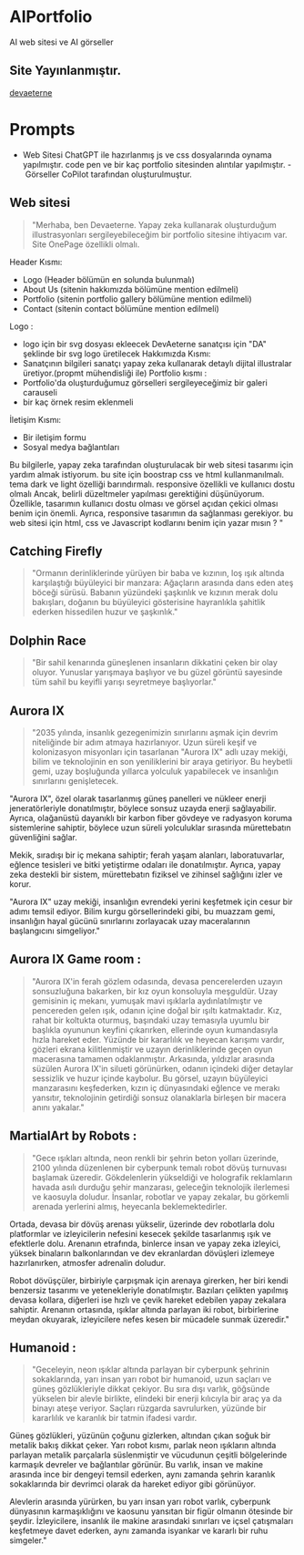 # AIPortfolio
AI web sitesi ve AI görseller

## Site Yayınlanmıştır.
[devaeterne](https://ai.safaksariyildiz.com)


# Prompts
- Web Sitesi ChatGPT ile hazırlanmış js ve css dosyalarında oynama yapılmıştır. code pen ve bir kaç portfolio sitesinden alıntılar yapılmıştır.
- Görseller CoPilot tarafından oluşturulmuştur.

## Web sitesi 
> "Merhaba, ben Devaeterne. Yapay zeka kullanarak oluşturduğum illustrasyonları sergileyebileceğim 
bir portfolio sitesine ihtiyacım var. Site OnePage özellikli olmalı.

Header Kısmı:
- Logo (Header bölümün en solunda bulunmalı)
- About Us (sitenin hakkımızda bölümüne mention edilmeli)
- Portfolio (sitenin portfolio gallery bölümüne mention edilmeli)
- Contact (sitenin contact bölümüne mention edilmeli)

Logo : 
- logo için bir svg dosyası ekleecek DevAeterne sanatçısı için "DA" şeklinde bir svg logo üretilecek
Hakkımızda Kısmı:
- Sanatçının bilgileri
sanatçı yapay zeka kullanarak detaylı dijital illustralar üretiyor.(propmt mühendisliği ile)
Portfolio kısmı : 
- Portfolio'da oluşturduğumuz görselleri sergileyeceğimiz bir galeri carauseli
- bir kaç örnek resim eklenmeli 

İletişim Kısmı:
- Bir iletişim formu
- Sosyal medya bağlantıları

Bu bilgilerle, yapay zeka tarafından oluşturulacak bir web sitesi tasarımı için yardım almak istiyorum. 
bu site için boostrap css ve html kullanmanılmalı. 
tema dark ve light özelliği barındırmalı. 
responsive özellikli ve kullanıcı dostu olmalı
Ancak, belirli düzeltmeler yapılması gerektiğini düşünüyorum. Özellikle, tasarımın kullanıcı dostu olması ve görsel açıdan çekici olması benim için önemli. 
Ayrıca, responsive tasarımın da sağlanması gerekiyor.
bu web sitesi için html, css ve Javascript kodlarını benim için yazar mısın ? "

## Catching Firefly
 > "Ormanın derinliklerinde yürüyen bir baba ve kızının, loş ışık altında karşılaştığı büyüleyici bir manzara: Ağaçların arasında dans eden ateş böceği sürüsü. Babanın yüzündeki şaşkınlık ve kızının merak dolu bakışları, doğanın bu büyüleyici gösterisine hayranlıkla şahitlik ederken hissedilen huzur ve şaşkınlık."

##  Dolphin Race
> "Bir sahil kenarında güneşlenen insanların dikkatini çeken bir olay oluyor. Yunuslar yarışmaya başlıyor ve bu güzel görüntü sayesinde tüm sahil bu keyifli yarışı seyretmeye başlıyorlar."

##  Aurora IX
> "2035 yılında, insanlık gezegenimizin sınırlarını aşmak için devrim niteliğinde bir adım atmaya hazırlanıyor. Uzun süreli keşif ve kolonizasyon misyonları için tasarlanan "Aurora IX" adlı uzay mekiği, bilim ve teknolojinin en son yeniliklerini bir araya getiriyor. Bu heybetli gemi, uzay boşluğunda yıllarca yolculuk yapabilecek ve insanlığın sınırlarını genişletecek.

"Aurora IX", özel olarak tasarlanmış güneş panelleri ve nükleer enerji jeneratörleriyle donatılmıştır, böylece sonsuz uzayda enerji sağlayabilir. Ayrıca, olağanüstü dayanıklı bir karbon fiber gövdeye ve radyasyon koruma sistemlerine sahiptir, böylece uzun süreli yolculuklar sırasında mürettebatın güvenliğini sağlar.

Mekik, sıradışı bir iç mekana sahiptir; ferah yaşam alanları, laboratuvarlar, eğlence tesisleri ve bitki yetiştirme odaları ile donatılmıştır. Ayrıca, yapay zeka destekli bir sistem, mürettebatın fiziksel ve zihinsel sağlığını izler ve korur.

"Aurora IX" uzay mekiği, insanlığın evrendeki yerini keşfetmek için cesur bir adımı temsil ediyor. Bilim kurgu görsellerindeki gibi, bu muazzam gemi, insanlığın hayal gücünü sınırlarını zorlayacak uzay maceralarının başlangıcını simgeliyor."

##  Aurora IX Game room :
> "Aurora IX'in ferah gözlem odasında, devasa pencerelerden uzayın sonsuzluğuna bakarken, bir kız oyun konsoluyla meşguldür. Uzay gemisinin iç mekanı, yumuşak mavi ışıklarla aydınlatılmıştır ve pencereden gelen ışık, odanın içine doğal bir ışıltı katmaktadır. Kız, rahat bir koltukta oturmuş, başındaki uzay temasıyla uyumlu bir başlıkla oyununun keyfini çıkarırken, ellerinde oyun kumandasıyla hızla hareket eder. Yüzünde bir kararlılık ve heyecan karışımı vardır, gözleri ekrana kilitlenmiştir ve uzayın derinliklerinde geçen oyun macerasına tamamen odaklanmıştır. Arkasında, yıldızlar arasında süzülen Aurora IX'in silueti görünürken, odanın içindeki diğer detaylar sessizlik ve huzur içinde kaybolur. Bu görsel, uzayın büyüleyici manzarasını keşfederken, kızın iç dünyasındaki eğlence ve merakı yansıtır, teknolojinin getirdiği sonsuz olanaklarla birleşen bir macera anını yakalar."

## MartialArt by Robots :
> "Gece ışıkları altında, neon renkli bir şehrin beton yolları üzerinde, 2100 yılında düzenlenen bir cyberpunk temalı robot dövüş turnuvası başlamak üzeredir. Gökdelenlerin yükseldiği ve holografik reklamların havada asılı durduğu şehir manzarası, geleceğin teknolojik ilerlemesi ve kaosuyla doludur. İnsanlar, robotlar ve yapay zekalar, bu görkemli arenada yerlerini almış, heyecanla beklemektedirler.

Ortada, devasa bir dövüş arenası yükselir, üzerinde dev robotlarla dolu platformlar ve izleyicilerin nefesini kesecek şekilde tasarlanmış ışık ve efektlerle dolu. Arenanın etrafında, binlerce insan ve yapay zeka izleyici, yüksek binaların balkonlarından ve dev ekranlardan dövüşleri izlemeye hazırlanırken, atmosfer adrenalin doludur.

Robot dövüşçüler, birbiriyle çarpışmak için arenaya girerken, her biri kendi benzersiz tasarımı ve yetenekleriyle donatılmıştır. Bazıları çelikten yapılmış devasa kollara, diğerleri ise hızlı ve çevik hareket edebilen yapay zekalara sahiptir. Arenanın ortasında, ışıklar altında parlayan iki robot, birbirlerine meydan okuyarak, izleyicilere nefes kesen bir mücadele sunmak üzeredir."
## Humanoid :
> "Geceleyin, neon ışıklar altında parlayan bir cyberpunk şehrinin sokaklarında, yarı insan yarı robot bir humanoid, uzun saçları ve güneş gözlükleriyle dikkat çekiyor. Bu sıra dışı varlık, göğsünde yükselen bir alevle birlikte, elindeki bir enerji kılıcıyla bir araç ya da binayı ateşe veriyor. Saçları rüzgarda savrulurken, yüzünde bir kararlılık ve karanlık bir tatmin ifadesi vardır.

Güneş gözlükleri, yüzünün çoğunu gizlerken, altından çıkan soğuk bir metalik bakış dikkat çeker. Yarı robot kısmı, parlak neon ışıkların altında parlayan metalik parçalarla süslenmiştir ve vücudunun çeşitli bölgelerinde karmaşık devreler ve bağlantılar görünür. Bu varlık, insan ve makine arasında ince bir dengeyi temsil ederken, aynı zamanda şehrin karanlık sokaklarında bir devrimci olarak da hareket ediyor gibi görünüyor.

Alevlerin arasında yürürken, bu yarı insan yarı robot varlık, cyberpunk dünyasının karmaşıklığını ve kaosunu yansıtan bir figür olmanın ötesinde bir şeydir. İzleyicilere, insanlık ile makine arasındaki sınırları ve içsel çatışmaları keşfetmeye davet ederken, aynı zamanda isyankar ve kararlı bir ruhu simgeler."